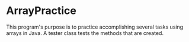 # ArrayPractice
This program's purpose is to practice accomplishing several tasks using arrays in Java. A tester class tests the methods that are created.
